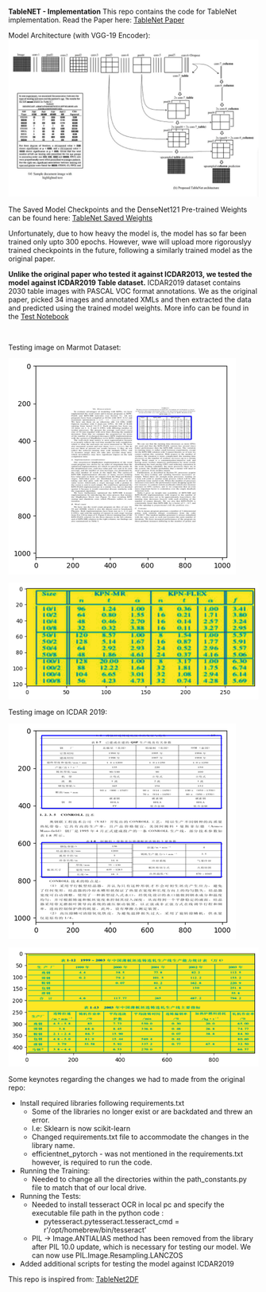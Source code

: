 **TableNET - Implementation**
This repo contains the code for TableNet implementation. 
Read the Paper here: [TableNet Paper](https://ieeexplore.ieee.org/document/8978013)

Model Architecture (with VGG-19 Encoder):
![TableNet with VGG-19](modelarch.png)

The Saved Model Checkpoints and the DenseNet121 Pre-trained Weights can be found here:
[TableNet Saved Weights](https://abofi-my.sharepoint.com/:f:/g/personal/somoy_barua_abo_fi/EgFgk_H3uV9Dmo_7eLvYZB4BCaUaKJ1PlFzxcV6OxVYrdA?e=KR9hxd)

Unfortunately, due to how heavy the model is, the model has so far been trained only upto 300 epochs. However, wwe will upload more rigorouslyy 
trained checkpoints in the future, following a similarly trained model as the original paper. 

**Unlike the original paper who tested it against ICDAR2013, we tested the model against ICDAR2019 Table dataset.**
ICDAR2019 dataset contains 2030 table images with PASCAL VOC format annotations. We as the original paper, picked 34 images and annotated XMLs and then extracted the data and predicted using the trained model weights.
More info can be found in the [Test Notebook](Model%20Implementations/model_testing_note.ipynb')

<br/>

Testing image on Marmot Dataset:


![Image from Marmot](marmot_test.png) 


![Table Image](marmot_test_table.png)



Testing image on ICDAR 2019:


![Image from ICDAR2019](icdar2019_test.png) 

![Tables Detected](icdar2019_test_tables.png)

Some keynotes regarding the changes we had to made from the original repo:
- Install required libraries following requirements.txt
    - Some of the libraries no longer exist or are backdated and threw an error.
    - I.e: Sklearn is now scikit-learn
    - Changed requirements.txt file to accommodate the changes in the library name.
    - efficientnet_pytorch - was not mentioned in the requirements.txt however, is required to run the code.
- Running the Training:
    - Needed to change all the directories within the path_constants.py file to match that of our local drive.
- Running the Tests:
    - Needed to install tesseract OCR in local pc and specify the executable file path in the python code :
        - pytesseract.pytesseract.tesseract_cmd = r'/opt/homebrew/bin/tesseract’
    - PIL -> Image.ANTIALIAS method has been removed from the library after PIL 10.0 update, which is necessary for testing our model. We can now use PIL.Image.Resampling.LANCZOS
- Added additional scripts for testing the model against ICDAR2019

This repo is inspired from: [TableNet2DF](https://github.com/LidorPrototype/TableNetTable2df/tree/master)